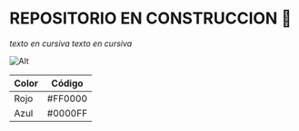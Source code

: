 # REPOSITORIO EN CONSTRUCCION 👋

	
*texto en cursiva*
_texto en cursiva_

![Alt](https://universoabiertoblog.files.wordpress.com/2016/05/organization-1.png?w=269&h=269)

| Color | Código |
| ----------- | ----------- |
| Rojo | #FF0000 |
| Azul | #0000FF |

<!--
**proyecMariana/proyecMariana** is a ✨ _special_ ✨ repository because its `README.md` (this file) appears on your GitHub profile.

Here are some ideas to get you started:

- 🔭 I’m currently working on ...
- 🌱 I’m currently learning ...
- 👯 I’m looking to collaborate on ...
- 🤔 I’m looking for help with ...
- 💬 Ask me about ...
- 📫 How to reach me: ...
- 😄 Pronouns: ...
- ⚡ Fun fact: ...
-->
